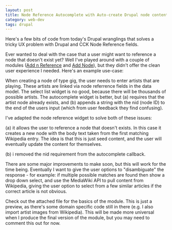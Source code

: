 ```yaml
---
layout: post
title: Node Reference Autocomplete with Auto-create Drupal node content from Wikipedia
category: web-dev
tags: drupal
---
```

<p>Here's a few bits of code from today's Drupal wranglings that solves a tricky UX problem with Drupal and CCK Node Reference fields. </p><!--break-->
<p>Ever wanted to deal with the case that a user might want to reference a node that doesn't exist yet? Well I've played around with a couple of modules (<a href="http://drupal.org/project/add_n_reference" rel="nofollow">Add n Reference</a> and <a href="http://drupal.org/project/addnode" rel="nofollow">Add Node</a>), but they didn't offer the clean user experience I needed. Here's an example use-case:</p>
<p>When creating a node of type gig, the user needs to enter artists that are playing. These artists are linked via node referrence fields in the data model. The select list widget is no good, because there will be thousands of possible artists. The autocomplete widget is better, but (a) requires that the artist node already exists, and (b) appends a string with the nid (node ID) to the end of the users input (which from user feedback they find confusing).</p>
<p>I've adapted the node reference widget to solve both of these issues:</p>
<p>(a) it allows the user to reference a node that doesn't exists. In this case it creates a new node with the body text taken from the first matching Wikipedia entry. The idea is that this is just seed content, and the user will eventually update the content for themselves. </p>
<p>(b) i removed the nid requirement from the autocomplete callback.</p>
<p>There are some major improvements to make soon, but this will work for the time being. Eventually I want to give the user options to "disambiguate" the response - for example: if multiple possible matches are found then show a drop down select, and use the MediaWiki API to pull content from Wikipedia, giving the user option to select from a few similar articles if the correct article is not obvious.</p>
<p>Check out the attached file for the basics of the module. This is just a preview, as there's some domain specific code still in there (e.g. I also import artist images from Wikipedia). This will be made more universal when I produce the final version of the module, but you may need to comment this out for now.</p>
